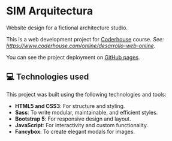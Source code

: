 # SIM Arquitectura

Website design for a fictional architecture studio.

This is a web development project for [Coderhouse](https://www.coderhouse.com) course. *See: https://www.coderhouse.com/online/desarrollo-web-online*.

You can see the project deployment on [GitHub pages](https://aguirre-ivan.github.io/sim-arquitectura/).


## 💻 Technologies used

This project was built using the following technologies and tools:

- **HTML5 and CSS3**: For structure and styling.
- **Sass**: To write modular, maintainable, and efficient styles.
- **Bootstrap 5**: For responsive design and layout.
- **JavaScript**: For interactivity and custom functionality.
- **Fancybox**: To create elegant modals for images.